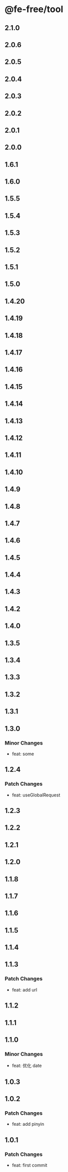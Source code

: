 # @fe-free/tool

## 2.1.0

## 2.0.6

## 2.0.5

## 2.0.4

## 2.0.3

## 2.0.2

## 2.0.1

## 2.0.0

## 1.6.1

## 1.6.0

## 1.5.5

## 1.5.4

## 1.5.3

## 1.5.2

## 1.5.1

## 1.5.0

## 1.4.20

## 1.4.19

## 1.4.18

## 1.4.17

## 1.4.16

## 1.4.15

## 1.4.14

## 1.4.13

## 1.4.12

## 1.4.11

## 1.4.10

## 1.4.9

## 1.4.8

## 1.4.7

## 1.4.6

## 1.4.5

## 1.4.4

## 1.4.3

## 1.4.2

## 1.4.0

## 1.3.5

## 1.3.4

## 1.3.3

## 1.3.2

## 1.3.1

## 1.3.0

### Minor Changes

- feat: some

## 1.2.4

### Patch Changes

- feat: useGlobalRequest

## 1.2.3

## 1.2.2

## 1.2.1

## 1.2.0

## 1.1.8

## 1.1.7

## 1.1.6

## 1.1.5

## 1.1.4

## 1.1.3

### Patch Changes

- feat: add url

## 1.1.2

## 1.1.1

## 1.1.0

### Minor Changes

- feat: 优化 date

## 1.0.3

## 1.0.2

### Patch Changes

- feat: add pinyin

## 1.0.1

### Patch Changes

- feat: first commit
